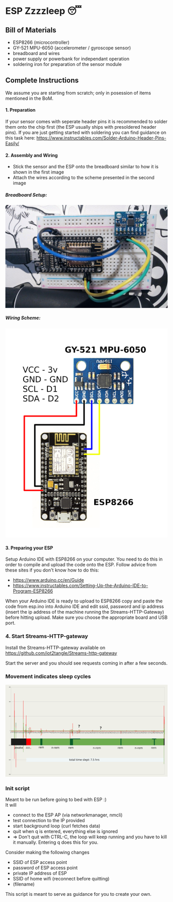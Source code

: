 # ESP Zzzzleep 😴

## Bill of Materials
- ESP8266 (microcontroller)
- GY-521 MPU-6050 (accelerometer / gyroscope sensor)
- breadboard and wires
- power supply or powerbank for independant operation
- soldering iron for preparation of the sensor module

## Complete Instructions
We assume you are starting from scratch; only in posession of items mentioned in the BoM.

#### 1. Preparation
If your sensor comes with seperate header pins it is recommended to solder them onto the chip first (the ESP usually ships with presoldered header pins). If you are just getting started with soldering you can find guidance on this task here: https://www.instructables.com/Solder-Arduino-Header-Pins-Easily/

#### 2. Assembly and Wiring
- Stick the sensor and the ESP onto the breadboard similar to how it is shown in the first image
- Attach the wires according to the scheme presented in the second image

##### Breadboard Setup:
![Alt text](./esp-with-sensor.jpg)

##### Wiring Scheme:
![Alt text](./ESP8266-wiring.png)

#### 3. Preparing your ESP
Setup Arduino IDE with ESP8266 on your computer. You need to do this in order to compile and upload the code onto the ESP. Follow advice from these sites if you don't know how to do this:
- https://www.arduino.cc/en/Guide
- https://www.instructables.com/Setting-Up-the-Arduino-IDE-to-Program-ESP8266

When your Arduino IDE is ready to upload to ESP8266 copy and paste the code from esp.ino into Arduino IDE and edit ssid, password and ip address (insert the ip address of the machine running the Streams-HTTP-Gateway) before hitting upload. Make sure you choose the appropriate board and USB port.

### 4. Start Streams-HTTP-gateway
Install the Streams-HTTP-gateway available on https://github.com/iot2tangle/Streams-http-gateway

Start the server and you should see requests coming in after a few seconds.

### Movement indicates sleep cycles
![Alt text](./sleep-activity1.svg)

### Init script
Meant to be run before going to bed with ESP :)  
It will  
 - connect to the ESP AP (via networkmanager, nmcli)
 - test connection to the IP provided
 - start background loop (curl fetches data)
 - quit when q is entered, everything else is ignored
 - => Don't quit with CTRL-C, the loop will keep running and you have to kill it manually. Entering q does this for you.
 
Consider making the following changes
 - SSID of ESP access point
 - password of ESP access point
 - private IP address of ESP
 - SSID of home wifi (reconnect before quitting)
 - (filename)
   
This script is meant to serve as guidance for you to create your own.
